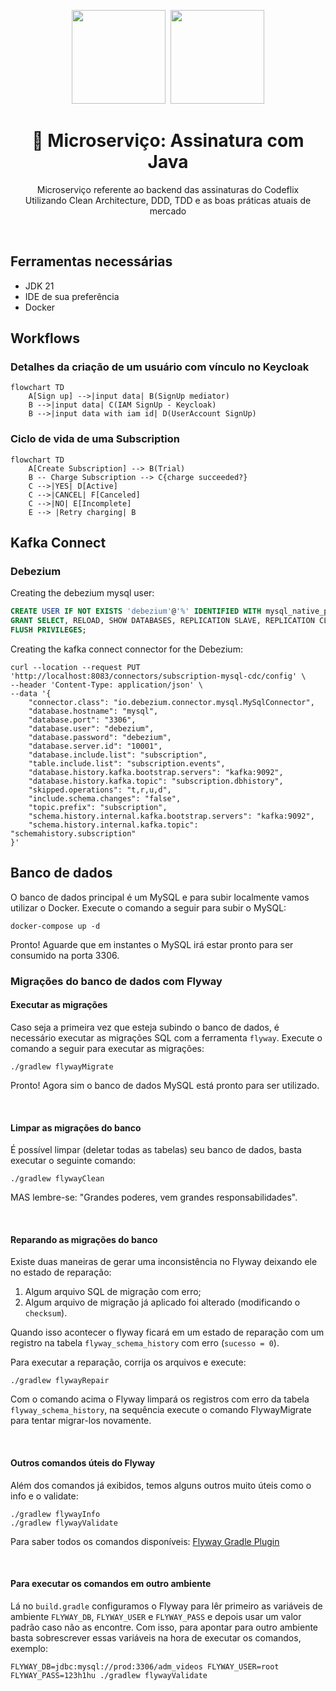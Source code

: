 <center>
  <p align="center">
    <img src="https://user-images.githubusercontent.com/20674439/158480514-a529b310-bc19-46a5-ac95-fddcfa4776ee.png" width="150"/>&nbsp;
    <img src="https://icon-library.com/images/java-icon-png/java-icon-png-15.jpg"  width="150" />
  </p>  
  <h1 align="center">🚀 Microserviço: Assinatura com Java</h1>
  <p align="center">
    Microserviço referente ao backend das assinaturas do Codeflix<br />
    Utilizando Clean Architecture, DDD, TDD e as boas práticas atuais de mercado
  </p>
</center>
<br />

## Ferramentas necessárias

- JDK 21
- IDE de sua preferência
- Docker

## Workflows

### Detalhes da criação de um usuário com vínculo no Keycloak
```mermaid
flowchart TD
    A[Sign up] -->|input data| B(SignUp mediator)
    B -->|input data| C(IAM SignUp - Keycloak)
    B -->|input data with iam id| D(UserAccount SignUp)
```

### Ciclo de vida de uma Subscription
```mermaid
flowchart TD
    A[Create Subscription] --> B(Trial)
    B -- Charge Subscription --> C{charge succeeded?}
    C -->|YES| D[Active]
    C -->|CANCEL| F[Canceled]
    C -->|NO| E[Incomplete]
    E --> |Retry charging| B
```


## Kafka Connect

### Debezium

Creating the debezium mysql user:
```sql
CREATE USER IF NOT EXISTS 'debezium'@'%' IDENTIFIED WITH mysql_native_password BY 'debezium';
GRANT SELECT, RELOAD, SHOW DATABASES, REPLICATION SLAVE, REPLICATION CLIENT ON *.* TO 'debezium'@'%';
FLUSH PRIVILEGES;
```

Creating the kafka connect connector for the Debezium:
```shell
curl --location --request PUT 'http://localhost:8083/connectors/subscription-mysql-cdc/config' \
--header 'Content-Type: application/json' \
--data '{
    "connector.class": "io.debezium.connector.mysql.MySqlConnector",
    "database.hostname": "mysql",
    "database.port": "3306",
    "database.user": "debezium",
    "database.password": "debezium",
    "database.server.id": "10001",
    "database.include.list": "subscription",
    "table.include.list": "subscription.events",
    "database.history.kafka.bootstrap.servers": "kafka:9092",
    "database.history.kafka.topic": "subscription.dbhistory",
    "skipped.operations": "t,r,u,d",
    "include.schema.changes": "false",
    "topic.prefix": "subscription",
    "schema.history.internal.kafka.bootstrap.servers": "kafka:9092",
    "schema.history.internal.kafka.topic": "schemahistory.subscription"
}'
```

## Banco de dados

O banco de dados principal é um MySQL e para subir localmente vamos utilizar o
Docker. Execute o comando a seguir para subir o MySQL:

```shell
docker-compose up -d
```

Pronto! Aguarde que em instantes o MySQL irá estar pronto para ser consumido
na porta 3306.

### Migrações do banco de dados com Flyway

#### Executar as migrações

Caso seja a primeira vez que esteja subindo o banco de dados, é necessário
executar as migrações SQL com a ferramenta `flyway`.
Execute o comando a seguir para executar as migrações:

```shell
./gradlew flywayMigrate
```

Pronto! Agora sim o banco de dados MySQL está pronto para ser utilizado.

<br/>

#### Limpar as migrações do banco

É possível limpar (deletar todas as tabelas) seu banco de dados, basta
executar o seguinte comando:

```shell
./gradlew flywayClean
```

MAS lembre-se: "Grandes poderes, vem grandes responsabilidades".

<br/>

#### Reparando as migrações do banco

Existe duas maneiras de gerar uma inconsistência no Flyway deixando ele no estado de reparação:

1. Algum arquivo SQL de migração com erro;
2. Algum arquivo de migração já aplicado foi alterado (modificando o `checksum`).

Quando isso acontecer o flyway ficará em um estado de reparação
com um registro na tabela `flyway_schema_history` com erro (`sucesso = 0`).

Para executar a reparação, corrija os arquivos e execute:
```shell
./gradlew flywayRepair
```

Com o comando acima o Flyway limpará os registros com erro da tabela `flyway_schema_history`,
na sequência execute o comando FlywayMigrate para tentar migrar-los novamente.

<br/>

#### Outros comandos úteis do Flyway

Além dos comandos já exibidos, temos alguns outros muito úteis como o info e o validate:

```shell
./gradlew flywayInfo
./gradlew flywayValidate
```

Para saber todos os comandos disponíveis: [Flyway Gradle Plugin](https://flywaydb.org/documentation/usage/gradle/info)

<br/>

#### Para executar os comandos em outro ambiente

Lá no `build.gradle` configuramos o Flyway para lêr primeiro as variáveis de
ambiente `FLYWAY_DB`, `FLYWAY_USER` e `FLYWAY_PASS` e depois usar um valor padrão
caso não as encontre. Com isso, para apontar para outro ambiente basta sobrescrever
essas variáveis na hora de executar os comandos, exemplo:

```shell
FLYWAY_DB=jdbc:mysql://prod:3306/adm_videos FLYWAY_USER=root FLYWAY_PASS=123h1hu ./gradlew flywayValidate
```